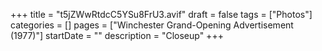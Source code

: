 +++
title = "t5jZWwRtdcC5YSu8FrU3.avif"
draft = false
tags = ["Photos"]
categories = []
pages = ["Winchester Grand-Opening Advertisement (1977)"]
startDate = ""
description = "Closeup"
+++
